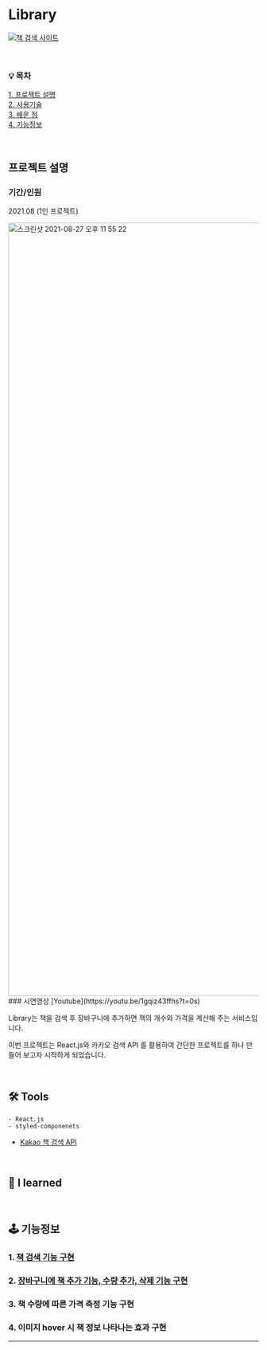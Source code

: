 # Library

[![책 검색 사이트](https://img.youtube.com/vi/1gqiz43ffhs/0.jpg)](https://youtu.be/1gqiz43ffhs?t=0s)

<br/>

### 💡 목차
[1. 프로젝트 설명 ](#프로젝트-설명)<br/>
[2. 사용기술 ](#-tools)<br/>
[3. 배운 점 ](#-i-learned)<br/>
[4. 기능정보 ](#-기능정보)<br/>

<br/>

## 프로젝트 설명 
### 기간/인원
2021.08
(1인 프로젝트)

<img width="1552" alt="스크린샷 2021-08-27 오후 11 55 22" src="https://user-images.githubusercontent.com/69631850/131151464-bf2e989d-37a7-4b53-bdf8-eeed5898853a.png">
### 시연영상 [Youtube](https://youtu.be/1gqiz43ffhs?t=0s)

Library는 책을 검색 후 장바구니에 추가하면 책의 개수와 가격을 계산해 주는 서비스입니다.

이번 프로젝트는 React.js와 카카오 검색 API 를 활용하여 간단한 프로젝트를 하나 만들어 보고자 시작하게 되었습니다.

<br/>

## 🛠 Tools
```
- React.js
- styled-componenets
```
- [Kakao 책 검색 API](https://developers.kakao.com/docs/latest/ko/daum-search/dev-guide#search-book)

<br/>

## 🔎 I learned 
<br/>

## 🕹 기능정보 
### 1. [책 검색 기능 구현](https://velog.io/@97godo/React-React-%EB%A1%9C-kakao-%EC%B1%85-%EA%B2%80%EC%83%89-%EC%82%AC%EC%9D%B4%ED%8A%B8-%EB%A7%8C%EB%93%A4%EA%B8%B0-1.-Kakao-API-%EA%B2%80%EC%83%89-%EA%B8%B0%EB%8A%A5-%EA%B5%AC%ED%98%84)

### 2. [장바구니에 책 추가 기능, 수량 추가, 삭제 기능 구현](https://velog.io/@97godo/React-React-%EB%A1%9C-kakao-%EC%B1%85-%EA%B2%80%EC%83%89-%EC%82%AC%EC%9D%B4%ED%8A%B8-%EB%A7%8C%EB%93%A4%EA%B8%B0-2.-%EC%9E%A5%EB%B0%94%EA%B5%AC%EB%8B%88-%EA%B8%B0%EB%8A%A5-%EA%B5%AC%ED%98%84)

### 3. 책 수량에 따른 가격 측정 기능 구현

### 4. 이미지 hover 시 책 정보 나타나는 효과 구현

---

